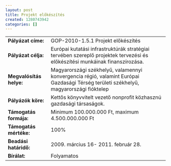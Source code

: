 ```yaml
---
layout: post
title: Projekt előkészítés
created: 1280743942
categories: []
---
```

<table border="0"><tbody><tr><td><strong>Pályázat címe:</strong></td><td>GOP-2010-1.5.1 Projekt előkészítés</td></tr><tr><td><strong>Pályázat célja:</strong></td><td>Európai kutatási infrastruktúrák stratégiai tervében szereplő projektek tervezési és előkészítési munkáinak finanszírozása.</td></tr><tr><td><strong>Megvalósítás helye:</strong></td><td>Magyarországi székhelyű, valamennyi konvergencia régió, valamint Európai Gazdasági Térség területi székhelyű, magyarországi fióktelep</td></tr><tr><td><strong>Pályázók köre:</strong></td><td>Kettős könyvvitelt vezető nonprofit közhasznú gazdasági társaságok.</td></tr><tr><td><strong>Támogatás formája:</strong></td><td>Minimum 100.000.000 Ft, maximum 4.500.000.000 Ft</td></tr><tr><td><strong>Támogatás mértéke:</strong><br /></td><td>100%</td></tr><tr><td><strong>Beadási határidő:</strong><br /></td><td>2009. március 16- 2011. február 28.</td></tr><tr><td><strong>Bírálat:</strong></td><td>Folyamatos<br /></td></tr></tbody></table><!--break-->
